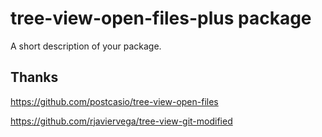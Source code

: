 # tree-view-open-files-plus package

A short description of your package.


## Thanks

https://github.com/postcasio/tree-view-open-files

https://github.com/rjaviervega/tree-view-git-modified